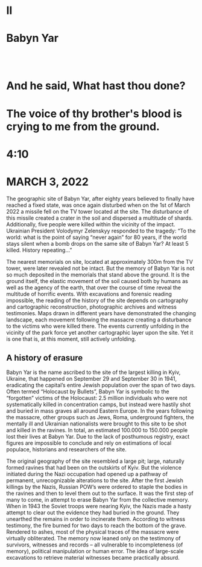 <div class="chapter half-height">

# II

# Babyn Yar
<br><br>

# And he said, What hast thou done?  
# The voice of thy brother's blood is crying to me from the ground. 
# 4:10

</div>

<div class="chapter full-height full-width-img">

</div>

<div class="chapter half-height separator">

# MARCH 3, 2022

The geographic site of Babyn Yar, after eighty years believed to finally have reached a fixed state, was once again disturbed when on the 1st of March 2022 a missile fell on the TV tower located at the site. The disturbance of this missile created a crater in the soil and dispersed a multitude of shards. Additionally, five people were killed within the vicinity of the impact. Ukrainian President Volodymyr Zelenskyy responded to the tragedy: “To the world: what is the point of saying “never again” for 80 years, if the world stays silent when a bomb drops on the same site of Babyn Yar? At least 5 killed. History repeating…” 

The nearest memorials on site, located at approximately 300m from the TV tower, were later revealed not be intact.  But the memory of Babyn Yar is not so much deposited in the memorials that stand above the ground. It is the ground itself, the elastic movement of the soil caused both by humans as well as the agency of the earth, that over the course of time reveal the multitude of horrific events. With excavations and forensic reading impossible, the reading of the history of the site depends on cartography and cartographic reconstruction, photographic archives and witness testimonies. Maps drawn in different years have demonstrated the changing landscape, each movement following the massacre creating a disturbance to the victims who were killed there. The events currently unfolding in the vicinity of the park force yet another cartographic layer upon the site. Yet it is one that is, at this moment, still actively unfolding.



</div>

<div class="padding">

## A history of erasure
Babyn Yar is the name ascribed to the site of the largest killing in Kyiv, Ukraine, that happened on September 29 and September 30 in 1941, eradicating the capital’s entire Jewish population over the span of two days.  Often termed “Holocaust by Bullets”, Babyn Yar is symbolic to the “forgotten” victims of the Holocaust: 2.5 million individuals who were not systematically killed in concentration camps, but instead were hastily shot and buried in mass graves all around Eastern Europe. In the years following the massacre, other groups such as Jews, Roma, underground fighters, the mentally ill and Ukrainian nationalists were brought to this site to be shot and killed in the ravines. In total, an estimated 100.000 to 150.000 people lost their lives at Babyn Yar. Due to the lack of posthumous registry, exact figures are impossible to conclude and rely on estimations of local populace, historians and researchers of the site.

The original geography of the site resembled a large pit; large, naturally formed ravines that had been on the outskirts of Kyiv. But the violence initiated during the Nazi occupation had opened up a pathway of permanent, unrecognizable alterations to the site. After the first Jewish killings by the Nazis, Russian POW’s were ordered to staple the bodies in the ravines and then to level them out to the surface. It was the first step of many to come, in attempt to erase Babyn Yar from the collective memory. When in 1943 the Soviet troops were nearing Kyiv, the Nazis made a hasty attempt to clear out the evidence they had buried in the ground. They unearthed the remains in order to incinerate them. According to witness testimony, the fire burned for two days to reach the bottom of the grave.  Rendered to ashes, most of the physical traces of the massacre were virtually obliterated. The memory now leaned only on the testimony of survivors, witnesses and records – all vulnerable to incompleteness (of memory), political manipulation or human error. The idea of large-scale excavations to retrieve material witnesses became practically absurd. 


</div>